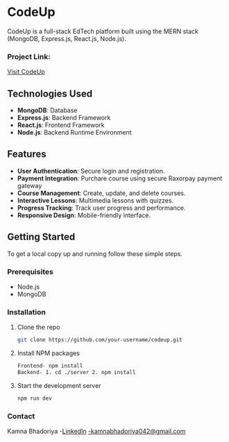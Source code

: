 # CodeUp

CodeUp is a full-stack EdTech platform built using the MERN stack (MongoDB, Express.js, React.js, Node.js).

### Project Link:
[Visit CodeUp](https://codeup-three.vercel.app/)

## Technologies Used
- **MongoDB**: Database
- **Express.js**: Backend Framework
- **React.js**: Frontend Framework
- **Node.js**: Backend Runtime Environment

## Features
- **User Authentication**: Secure login and registration.
- **Payment Integration**: Purchare course using secure Raxorpay payment gateway
- **Course Management**: Create, update, and delete courses.
- **Interactive Lessons**: Multimedia lessons with quizzes.
- **Progress Tracking**: Track user progress and performance.
- **Responsive Design**: Mobile-friendly interface.

## Getting Started
To get a local copy up and running follow these simple steps.

### Prerequisites
- Node.js
- MongoDB

### Installation

1. Clone the repo
   ```sh
   git clone https://github.com/your-username/codeup.git

2. Install NPM packages
   ```sh
   Frontend- npm install
   Backend- 1. cd ./server 2. npm install

2. Start the development server
   ```sh
   npm run dev

### Contact
Kamna Bhadoriya 
-[LinkedIn](https://www.linkedin.com/in/kamna-bhadoriya/) 
-kamnabhadoriya042@gmail.com





